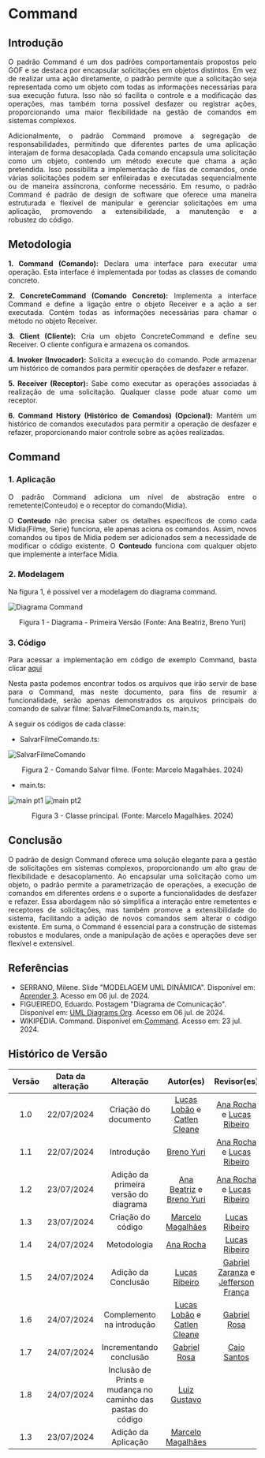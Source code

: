 # Command

## Introdução

<div style="text-align: justify;">
O padrão Command é um dos padrões comportamentais propostos pelo GOF e se destaca por encapsular solicitações em objetos distintos. Em vez de realizar uma ação diretamente, o padrão permite que a solicitação seja representada como um objeto com todas as informações necessárias para sua execução futura. Isso não só facilita o controle e a modificação das operações, mas também torna possível desfazer ou registrar ações, proporcionando uma maior flexibilidade na gestão de comandos em sistemas complexos.
</p>
Adicionalmente, o padrão Command promove a segregação de responsabilidades, permitindo que diferentes partes de uma aplicação interajam de forma desacoplada. Cada comando encapsula uma solicitação como um objeto, contendo um método execute que chama a ação pretendida. Isso possibilita a implementação de filas de comandos, onde várias solicitações podem ser enfileiradas e executadas sequencialmente ou de maneira assíncrona, conforme necessário. Em resumo, o padrão Command é padrão de design de software que oferece uma maneira estruturada e flexível de manipular e gerenciar solicitações em uma aplicação, promovendo a extensibilidade, a manutenção e a robustez do código.
</div>

## Metodologia

<div style="text-align: justify;">

**1. Command (Comando):** Declara uma interface para executar uma operação. Esta interface é implementada por todas as classes de comando concreto.

**2. ConcreteCommand (Comando Concreto):** Implementa a interface Command e define a ligação entre o objeto Receiver e a ação a ser executada. Contém todas as informações necessárias para chamar o método no objeto Receiver.

**3. Client (Cliente):** Cria um objeto ConcreteCommand e define seu Receiver. O cliente configura e armazena os comandos.

**4. Invoker (Invocador):** Solicita a execução do comando. Pode armazenar um histórico de comandos para permitir operações de desfazer e refazer.

**5. Receiver (Receptor):** Sabe como executar as operações associadas à realização de uma solicitação. Qualquer classe pode atuar como um receptor.

**6. Command History (Histórico de Comandos) (Opcional):** Mantém um histórico de comandos executados para permitir a operação de desfazer e refazer, proporcionando maior controle sobre as ações realizadas.

</div>

## Command

### 1. Aplicação

<div style="text-align: justify;">

O padrão Command adiciona um nível de abstração entre o remetente(Conteudo) e o receptor do comando(Midia).

O **Conteudo** não precisa saber os detalhes específicos de como cada Midia(Filme, Serie) funciona, ele apenas aciona os comandos. Assim, novos comandos ou tipos de Midia podem ser adicionados sem a necessidade de modificar o código existente. O **Conteudo** funciona com qualquer objeto que implemente a interface Midia. 
   
</div>

### 2. Modelagem

Na figura 1, é possível ver a modelagem do diagrama command.

<div >

![Diagrama Command](../assets/img/command/v1_command.png)

<p style="text-align: center">Figura 1 - Diagrama - Primeira Versão (Fonte: Ana Beatriz, Breno Yuri) </p>
   
</div>

### 3. Código

<div style="text-align: justify;">

Para acessar a implementação em código de exemplo Command, basta clicar [aqui](https://github.com/UnBArqDsw2024-1/2024.1_G4_My_Video/tree/main/src/Command/src/main.ts)

Nesta pasta podemos encontrar todos os arquivos que irão servir de base para o Command, mas neste documento, para fins de resumir a funcionalidade, serão apenas demonstrados os arquivos principais do comando de salvar filme: SalvarFilmeComando.ts, main.ts;

</div>

<div style="text-align: justify;">
A seguir os códigos de cada classe:

- SalvarFilmeComando.ts:

![SalvarFilmeComando](../assets/img/command/SalvarFilmeComando-ts.png)

<div style="text-align: center;">
  <p>Figura 2 - Comando Salvar filme. (Fonte: Marcelo Magalhães. 2024)</p>
</div>

- main.ts:

![main pt1](../assets/img/command/main-ts1.png)
![main pt2](../assets/img/command/main-ts2.png)

<div style="text-align: center;">
  <p>Figura 3 - Classe principal. (Fonte: Marcelo Magalhães. 2024)</p>
</div>

</div>

## Conclusão

<div style="text-align: justify;">
O padrão de design Command oferece uma solução elegante para a gestão de solicitações em sistemas complexos, proporcionando um alto grau de flexibilidade e desacoplamento. Ao encapsular uma solicitação como um objeto, o padrão permite a parametrização de operações, a execução de comandos em diferentes ordens e o suporte a funcionalidades de desfazer e refazer. Essa abordagem não só simplifica a interação entre remetentes e receptores de solicitações, mas também promove a extensibilidade do sistema, facilitando a adição de novos comandos sem alterar o código existente. Em suma, o Command é essencial para a construção de sistemas robustos e modulares, onde a manipulação de ações e operações deve ser flexível e extensível.
</div>

## Referências

- SERRANO, Milene. Slide "MODELAGEM UML DINÂMICA". Disponível em: [Aprender 3](https://aprender3.unb.br/pluginfile.php/2790248/mod_label/intro/Arquitetura%20e%20Desenho%20de%20Software%20-%20Aula%20Modelagem%20UML%20Din%C3%A2mica%20-%20Profa.%20Milene.pdf). Acesso em 06 jul. de 2024. </br>
- FIGUEIREDO, Eduardo. Postagem "Diagrama de Comunicação". Disponível em: [UML Diagrams Org](https://homepages.dcc.ufmg.br/~figueiredo/disciplinas/aulas/uml-diagrama-comunicacao_v01.pdf). Acesso em 06 jul. de 2024. </br>
- WIKIPÉDIA. Command. Disponível em:[Command](https://pt.wikipedia.org/wiki/Command). Acesso em: 23 jul. 2024.

## Histórico de Versão

| Versão | Data da alteração |               Alteração               |                                           Autor(es)                                           |                                           Revisor(es)                                            | Data de revisão |
| :----: | :---------------: | :-----------------------------------: | :-------------------------------------------------------------------------------------------: | :----------------------------------------------------------------------------------------------: | :-------------: |
|  1.0   |    22/07/2024     |         Criação do documento          | [Lucas Lobão](https://github.com/lucaslobao-18) e [Catlen Cleane](https://github.com/catlenc) |    [Ana Rocha](https://github.com/anaaroch) e [Lucas Ribeiro](https://github.com/lucassouzs)     |   24/07/2024    |
|  1.1   |    22/07/2024     |              Introdução               |                           [Breno Yuri](https://github.com/YuriBre)                            |    [Ana Rocha](https://github.com/anaaroch) e [Lucas Ribeiro](https://github.com/lucassouzs) |   24/07/2024    |
|  1.2   |    23/07/2024     | Adição da primeira versão do diagrama |      [Ana Beatriz](https://github.com/anabfs) e [Breno Yuri](https://github.com/YuriBre)      |    [Ana Rocha](https://github.com/anaaroch) e [Lucas Ribeiro](https://github.com/lucassouzs) |   24/07/2024    |
|  1.3   |    23/07/2024     |           Criação do código           |                       [Marcelo Magalhães](https://github.com/marrcelo)                        |                          [Lucas Ribeiro](https://github.com/lucassouzs)                          |   24/07/2024    |
|  1.4   |    24/07/2024     |              Metodologia              |                           [Ana Rocha](https://github.com/anaaroch)                            |                          [Lucas Ribeiro](https://github.com/lucassouzs)                          |   24/07/2024    |
|  1.5   |    24/07/2024     |          Adição da Conclusão          |                        [Lucas Ribeiro](https://github.com/lucassouzs)                         | [Gabriel Zaranza](https://github.com/gabrielrosa09) e [Jefferson França](https://github.com/Frans6) |   24/07/2024    |
|1.6| 24/07/2024| Complemento na introdução| [Lucas Lobão](https://github.com/lucaslobao-18) e [Catlen Cleane](https://github.com/catlenc)|  [Gabriel Rosa](https://github.com/gabrielrosa) |  24/07/2024 |
|1.7| 24/07/2024| Incrementando conclusão | [Gabriel Rosa](https://github.com/gabrielrosa09)|  [Caio Santos](https://github.com/caiobsantos) |  24/07/2024 |
|1.8| 24/07/2024| Inclusão de Prints e mudança no caminho das pastas do código | [Luiz Gustavo](https://github.com/Luiz-GL-Campos)|   |   |
|  1.3   |    23/07/2024     |           Adição da Aplicação           |                       [Marcelo Magalhães](https://github.com/marrcelo)                        |                                         |       |
